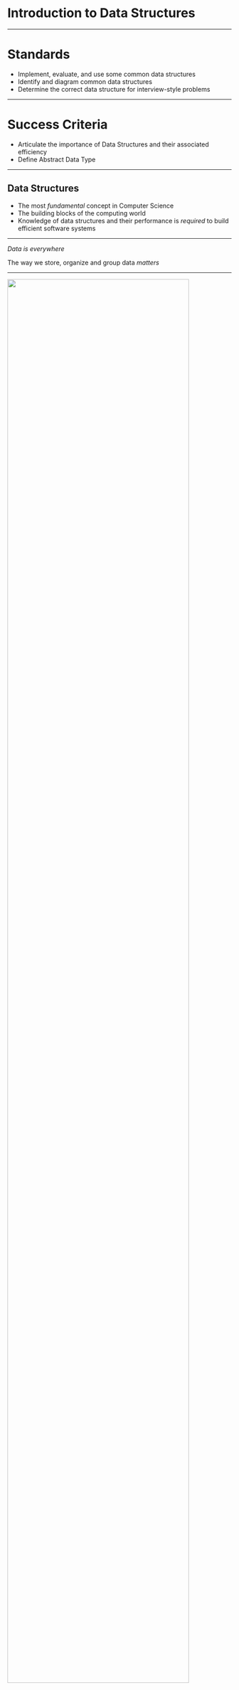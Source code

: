 # Introduction to Data Structures

---

# Standards

* Implement, evaluate, and use some common data structures
* Identify and diagram common data structures
* Determine the correct data structure for interview-style problems

---

# Success Criteria

* Articulate the importance of Data Structures and their associated efficiency
* Define Abstract Data Type

---

## Data Structures

* The most _fundamental_ concept in Computer Science
* The building blocks of the computing world
* Knowledge of data structures and their performance is *required* to build efficient software systems

---

_Data is everywhere_

The way we store, organize and group data *matters*

---

<img src="http://pediaa.com/wp-content/uploads/2015/10/Difference-Between-Dictionary-and-Thesaurus-dictionary.jpg" style="width:90% !important;height:auto !important;">

---

<img src="http://i.imgur.com/R5ggEVL.jpg" style="width:90% !important;height:auto !important;">

---

<img src="table.png" style="width:55%;height:auto;">

---

_Different_ structures are needed to organize _different_ kinds of data

* text
* images
* videos
* relational
* geospatial
* etc.

---

How we store, organize and group data _matters_

If we do not use the right kind of logical structures to store our data, our software systems will not be efficient

---

# efficient

---

# Data Structure

A way to store and organize data in a computer, so that it can be used _efficiently_.

Efficiency of the data structure and it's operations will depend on the structure used.

---

# Why care about efficiency?

---

Computer memory and speed are finite resources.

----

# Memory Management

* In lower level languages like C and C++ you must manually allocate and deallocate memory as you use it.
* JavaScript and Java both use automatic memory management called "Garbage Collection"

----

# Bits & Bytes

* At the smallest scale, information is stored as bits and bytes.
* More on this later, for now:
 * 8 bits == 1 byte

---


## We talk about data structures in 2 ways.

* Mathematical and Logical Models
 * Abstract Data Type (ADT)
* Implementation

---

# Abstract View

![tv](https://media.giphy.com/media/BhLSwwk08irM4/giphy.gif)

* Turned on/off
* Receive signals
* Audio/Video

---

# Abstract Data Type

define data items and operations, but no implementation

----

## Programming Language Support for ADT

* Class in C++, C#, Java, Python etc.

## Class

* defining something in terms of data and operations, allows for information hiding

---

# List ADT

* Store a given number of elements of a given type
* Read elements by position
* Modify element at a position

---

What data structure do you know of that has these features?

---

# List ADT

* empty list has size 0
* insert
* remove
* count
* read elements by position
* modify elements by position

---

# Model a reservation system

![seats](http://cdn2.hubspot.net/hub/72211/file-15476322-jpg/images/istock_000000581126xsmall.jpg?t=1454962365965)

----

What data do you store?

----

* Seats
* Seats reserved or available

----

What operations do you provide?

----

* Determine available seats
* Reserve a seat
* Cancel a reservation
* Find a block of available seats

----

# Implementing Seats

* Declare n `char` variables for n seats

----

# Using n char variables

* All variables initially marked with 'A' (Available)
* Reserved seats will be marked with an 'R' (Reserved)

----

How do we go about listing available seats?

----

Troublesome with lots of variables

* s1: 'A'
* s2: 'R'
* s3: 'A'
* .
* .
* sN: 'A'

----

# Implementing Seats

Create a `char` array of size n for n seats

----

# Using a `char` array

* All elements initially marked with 'A' (Available)
* Reserved seats will be marked with 'R' (Reserved)

----

How do we go about listing available seats?

----

|||||
---|---|---|---|---
'A'|'R'|'A'|...|'A'
0|1|2||n-1

---

# Common Operations

* Sorting
* Searching
* Inserting
* Removing
* Modifying
* Traversing

---

## Data Structures

* Arrays
* Linked List
* Stacks
* Queues
* Graphs
* Trees
* Hash Map

---

## We'll study the following characteristics of the data structures

1. Logical View
2. Operations (members)
3. Cost of Operations (efficiency)
4. Implementation

---

# Data Structure

A way to store and organize data in a computer, so that it can be used _efficiently_.

Efficiency of the data structure and it's operations will depend on the structure used.

---

# Review

* Articulate the importance of Data Structures and their associated efficiency
* Define Abstract Data Type
